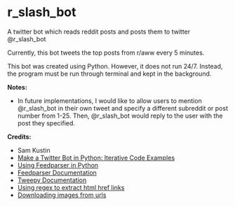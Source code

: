 # r_slash_bot
A twitter bot which reads reddit posts and posts them to twitter @r_slash_bot

Currently, this bot tweets the top posts from r/aww every 5 minutes.

This bot was created using Python. However, it does not run 24/7.
Instead, the program must be run through terminal and kept in the background.

**Notes:**
* In future implementations, I would like to allow users to mention @r_slash_bot
in their own tweet and specify a different subreddit or post number from 1-25.
Then, @r_slash_bot would reply to the user with the post they specified.

**Credits:**
* Sam Kustin
* [Make a Twitter Bot in Python: Iterative Code Examples](https://jitp.commons.gc.cuny.edu/make-a-twitter-bot-in-python-iterative-code-examples/)
* [Using Feedparser in Python](http://www.pythonforbeginners.com/feedparser/using-feedparser-in-python)
* [Feedparser Documentation](https://pythonhosted.org/feedparser/)
* [Tweepy Documentation](http://docs.tweepy.org/en/v3.5.0/getting_started.html)
* [Using regex to extract html href links](http://stackoverflow.com/questions/499345/regular-expression-to-extract-url-from-an-html-link)
* [Downloading images from urls](http://stackoverflow.com/questions/31748444/how-to-update-twitter-status-with-image-using-image-url-in-tweepy)
